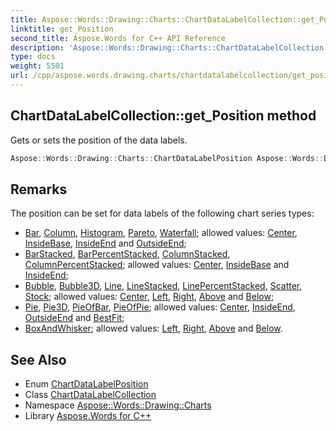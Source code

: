 ```yaml
---
title: Aspose::Words::Drawing::Charts::ChartDataLabelCollection::get_Position method
linktitle: get_Position
second_title: Aspose.Words for C++ API Reference
description: 'Aspose::Words::Drawing::Charts::ChartDataLabelCollection::get_Position method. Gets or sets the position of the data labels in C++.'
type: docs
weight: 5501
url: /cpp/aspose.words.drawing.charts/chartdatalabelcollection/get_position/
---
```

## ChartDataLabelCollection::get_Position method


Gets or sets the position of the data labels.

```cpp
Aspose::Words::Drawing::Charts::ChartDataLabelPosition Aspose::Words::Drawing::Charts::ChartDataLabelCollection::get_Position()
```

## Remarks


The position can be set for data labels of the following chart series types:

* [Bar](../../chartseriestype/), [Column](../../chartseriestype/), [Histogram](../../chartseriestype/), [Pareto](../../chartseriestype/), [Waterfall](../../chartseriestype/); allowed values: [Center](../../chartdatalabelposition/), [InsideBase](../../chartdatalabelposition/), [InsideEnd](../../chartdatalabelposition/) and [OutsideEnd](../../chartdatalabelposition/);
* [BarStacked](../../chartseriestype/), [BarPercentStacked](../../chartseriestype/), [ColumnStacked](../../chartseriestype/), [ColumnPercentStacked](../../chartseriestype/); allowed values: [Center](../../chartdatalabelposition/), [InsideBase](../../chartdatalabelposition/) and [InsideEnd](../../chartdatalabelposition/);
* [Bubble](../../chartseriestype/), [Bubble3D](../../chartseriestype/), [Line](../../chartseriestype/), [LineStacked](../../chartseriestype/), [LinePercentStacked](../../chartseriestype/), [Scatter](../../chartseriestype/), [Stock](../../chartseriestype/); allowed values: [Center](../../chartdatalabelposition/), [Left](../../chartdatalabelposition/), [Right](../../chartdatalabelposition/), [Above](../../chartdatalabelposition/) and [Below](../../chartdatalabelposition/);
* [Pie](../../chartseriestype/), [Pie3D](../../chartseriestype/), [PieOfBar](../../chartseriestype/), [PieOfPie](../../chartseriestype/); allowed values: [Center](../../chartdatalabelposition/), [InsideEnd](../../chartdatalabelposition/), [OutsideEnd](../../chartdatalabelposition/) and [BestFit](../../chartdatalabelposition/);
* [BoxAndWhisker](../../chartseriestype/); allowed values: [Left](../../chartdatalabelposition/), [Right](../../chartdatalabelposition/), [Above](../../chartdatalabelposition/) and [Below](../../chartdatalabelposition/).


## See Also

* Enum [ChartDataLabelPosition](../../chartdatalabelposition/)
* Class [ChartDataLabelCollection](../)
* Namespace [Aspose::Words::Drawing::Charts](../../)
* Library [Aspose.Words for C++](../../../)
